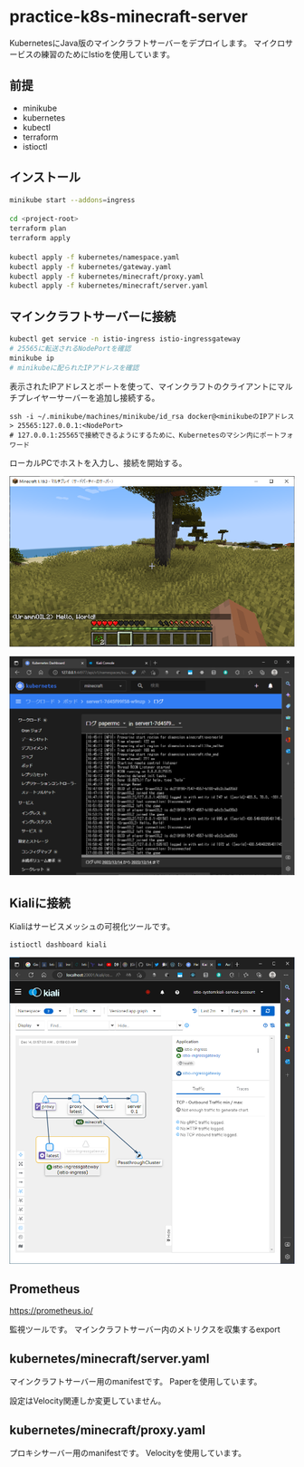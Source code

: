 # practice-k8s-minecraft-server

KubernetesにJava版のマインクラフトサーバーをデプロイします。
マイクロサービスの練習のためにIstioを使用しています。

## 前提

- minikube
- kubernetes
- kubectl
- terraform
- istioctl

## インストール

```sh
minikube start --addons=ingress

cd <project-root>
terraform plan
terraform apply

kubectl apply -f kubernetes/namespace.yaml
kubectl apply -f kubernetes/gateway.yaml
kubectl apply -f kubernetes/minecraft/proxy.yaml
kubectl apply -f kubernetes/minecraft/server.yaml
```

## マインクラフトサーバーに接続

```sh
kubectl get service -n istio-ingress istio-ingressgateway
# 25565に転送されるNodePortを確認
minikube ip
# minikubeに配られたIPアドレスを確認
```

表示されたIPアドレスとポートを使って、マインクラフトのクライアントにマルチプレイヤーサーバーを追加し接続する。

```
ssh -i ~/.minikube/machines/minikube/id_rsa docker@<minikubeのIPアドレス> 25565:127.0.0.1:<NodePort>
# 127.0.0.1:25565で接続できるようにするために、Kubernetesのマシン内にポートフォワード
```

ローカルPCでホストを入力し、接続を開始する。

![](https://raw.githubusercontent.com/UramnOIL/practice-k8s-minecraft-server/main/images/minecraft.png)

![](https://raw.githubusercontent.com/UramnOIL/practice-k8s-minecraft-server/main/images/minecraft_console.png)

## Kialiに接続

Kialiはサービスメッシュの可視化ツールです。

```sh
istioctl dashboard kiali
```

![](https://raw.githubusercontent.com/UramnOIL/practice-k8s-minecraft-server/main/images/kiali.png)

## Prometheus

https://prometheus.io/

監視ツールです。
マインクラフトサーバー内のメトリクスを収集するexport

## kubernetes/minecraft/server.yaml

マインクラフトサーバー用のmanifestです。
Paperを使用しています。

設定はVelocity関連しか変更していません。

## kubernetes/minecraft/proxy.yaml

プロキシサーバー用のmanifestです。
Velocityを使用しています。
